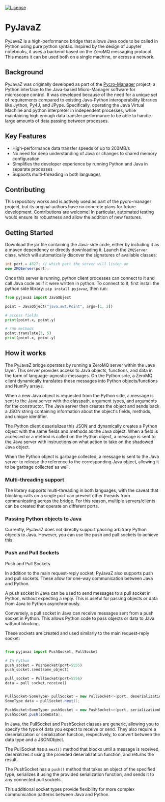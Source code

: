 [![License](https://img.shields.io/badge/License-BSD%203--Clause-blue.svg)](https://opensource.org/licenses/BSD-3-Clause)

# PyJavaZ

PyJavaZ is a high-performance bridge that allows Java code to be called in Python using pure python syntax. Inspired by the design of Jupyter notebooks, it uses a backend based on the ZeroMQ messaging protocol. This means it can be used both on a single machine, or across a network.

## Background

PyJavaZ was originally developed as part of the [Pycro-Manager](https://github.com/micro-manager/pycro-manager) project, a Python interface to the Java-based Micro-Manager software for microscope control. It was developed because of the need for a unique set of requirements compared to existing Java-Python interoperability libraries like Jython, Py4J, and JPype. Specifically, operating the Java Virtual Machine and python interpreter in independent processes, while maintaining high enough data transfer performance to be able to handle large amounts of data passing between processes.

## Key Features

- High-performance data transfer speeds of up to 200MB/s
- No need for deep understanding of Java or changes to shared memory configuration
- Simplifies the developer experience by running Python and Java in separate processes
- Supports multi-threading in both languages

## Contributing

This repository works and is actively used as part of the pycro-manager project, but its original authors have no concrete plans for future development. Contributions are welcome! In particular, automated testing would ensure its robustness and allow the addition of new features.

## Getting Started

Download the jar file containing the Java-side code, either by including it as a maven dependency or directly downloading it. Launch the `ZMQServer` class, which will automatically discover the signatures of available classes:

```java
int port = 4827; // which port the server will listen on
new ZMQServer(port);
```

Once this server is running, python client processes can connect to it and call Java code as if it were written in python. To connect to it, first install the python side library: `pip install pyjavaz`, then run:

```python
from pyjavaz import JavaObject

point = JavaObject("java.awt.Point", args=[1, 2])

# access fields
print(point.x, point.y)

# run methods
point.translate(3, 5)
print(point.x, point.y)
```

## How it works

The PyJavaZ bridge operates by running a ZeroMQ server within the Java layer. This server provides access to Java objects, functions, and data in the form of language-agnostic messages. On the Python side, a ZeroMQ client dynamically translates these messages into Python objects/functions and NumPy arrays.

When a new Java object is requested from the Python side, a message is sent to the Java server with the classpath, argument types, and arguments for the constructor. The Java server then creates the object and sends back a JSON string containing information about the object's fields, methods, and unique identifier.

The Python client deserializes this JSON and dynamically creates a Python object with the same fields and methods as the Java object. When a field is accessed or a method is called on the Python object, a message is sent to the Java server with instructions on what action to take on the shadowed Java object.

When the Python object is garbage collected, a message is sent to the Java server to release the reference to the corresponding Java object, allowing it to be garbage collected as well.

### Multi-threading support

The library supports multi-threading in both languages, with the caveat that blocking calls on a single port can prevent other threads from communicating across the bridge. For this reason, multiple servers/clients can be created that operate on different ports.




### Passing Python objects to Java

Currently, PyJavaZ does not directly support passing arbitrary Python objects to Java. However, you can use the push and pull sockets to achieve this.

### Push and Pull Sockets

Push and Pull Sockets

In addition to the main request-reply socket, PyJavaZ also supports push and pull sockets. These allow for one-way communication between Java and Python.

A push socket in Java can be used to send messages to a pull socket in Python, without expecting a reply. This is useful for passing objects or data from Java to Python asynchronously.

Conversely, a pull socket in Java can receive messages sent from a push socket in Python. This allows Python code to pass objects or data to Java without blocking.

These sockets are created and used similarly to the main request-reply socket:

```python

from pyjavaz import PushSocket, PullSocket

# In Python
push_socket = PushSocket(port=5555)
push_socket.send(some_object)

pull_socket = PullSocket(port=5556)
data = pull_socket.receive()
```

```java

PullSocket<SomeType> pullSocket = new PullSocket<>(port, deserializationFunction);
SomeType data = pullSocket.next();

PushSocket<SomeType> pushSocket = new PushSocket<>(port, serializationFunction);
pushSocket.push(someData);
```


In Java, the PullSocket and PushSocket classes are generic, allowing you to specify the type of data you expect to receive or send. They also require a deserialization or serialization function, respectively, to convert between the data type and a JSONObject.

The PullSocket has a `next()` method that blocks until a message is received, deserializes it using the provided deserialization function, and returns the result.

The PushSocket has a `push()` method that takes an object of the specified type, serializes it using the provided serialization function, and sends it to any connected pull sockets.

This additional socket types provide flexibility for more complex communication patterns between Java and Python.
